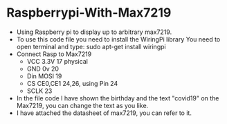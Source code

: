 # Raspberrypi-With-Max7219

* Using Raspberry pi to display up to arbitrary max7219.
* To use this code file you need to install the WiringPi library
You need to open terminal and type: sudo apt-get install wiringpi
* Connect Rasp to Max7219
  - VCC   3.3V        17 physical
  - GND   0v          20
  - Din   MOSI        19
  - CS    CE0,CE1     24,26, using Pin 24
  - SCLK              23
* In the file code I have shown the birthday and the text "covid19" on the Max7219, you can change the text as you like.
* I have attached the datasheet of max7219, you can refer to it.
